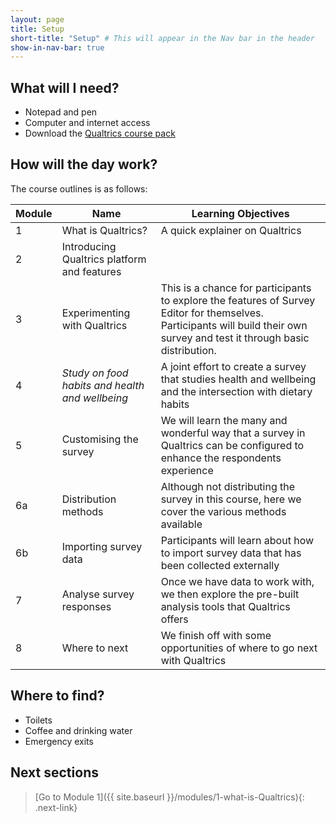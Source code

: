 ```yaml
---
layout: page
title: Setup
short-title: "Setup" # This will appear in the Nav bar in the header
show-in-nav-bar: true
---
```


## What will I need?
* Notepad and pen
* Computer and internet access
* Download the [Qualtrics course pack](https://drive.google.com/open?id=1GPCBHCTRmuUa5ngxF9L8JQd163uSy3oj)

## How will the day work?
The course outlines is as follows:

|Module |Name             |Learning Objectives        |
|---------------|-----------------|----------------------------|
|1              |What is Qualtrics?| A quick explainer on  Qualtrics |
|2              |Introducing Qualtrics platform and features |  |
|3              |Experimenting with Qualtrics| This is a chance for participants to explore the features of Survey Editor for themselves. Participants will build their own survey and test it through basic distribution.|
|4              |_Study on food habits and health and wellbeing_|A joint effort to create a survey that studies health and wellbeing and the intersection with dietary habits|
|5	            |Customising the survey|We will learn the many and wonderful way that a survey in Qualtrics can be configured to enhance the respondents experience|
|6a              |Distribution methods| Although not distributing the survey in this course, here we cover the various methods available |
|6b              |Importing survey data| Participants will learn about how to import survey data that has been collected externally|
|7	           |Analyse survey responses|Once we have data to work with, we then explore the pre-built analysis tools that Qualtrics offers|
|8	           |Where to next| We finish off with some opportunities of where to go next with Qualtrics |

## Where to find?
* Toilets
* Coffee and drinking water
* Emergency exits

## Next sections
>[Go to Module 1]({{ site.baseurl }}/modules/1-what-is-Qualtrics){: .next-link}

